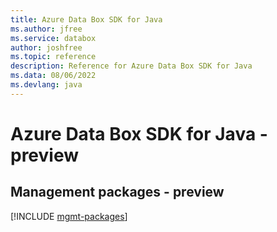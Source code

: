 ```yaml
---
title: Azure Data Box SDK for Java
ms.author: jfree
ms.service: databox
author: joshfree
ms.topic: reference
description: Reference for Azure Data Box SDK for Java
ms.data: 08/06/2022
ms.devlang: java
---
```

# Azure Data Box SDK for Java - preview

## Management packages - preview
[!INCLUDE [mgmt-packages](data-box-mgmt-index.md)]